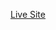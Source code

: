 
<a href="https://641377cb12f90c06bda62eed--musical-hamster-485439.netlify.app/#wgpt3">Live Site</a>
